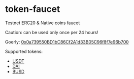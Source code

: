 # token-faucet
Testnet ERC20 &amp; Native coins faucet

Caution: can be used only once per 24 hours!

Goerly: [0x0a739550BD1bC86Cf2A1d33B05C96f8f7e96b700](https://goerli.etherscan.io/address/0x0a739550BD1bC86Cf2A1d33B05C96f8f7e96b700#code)

Supported tokens:
- [USDT](https://goerli.etherscan.io/token/0x291E558C60FB567087D9b87bd62b84Af67b9a376#code)
- [DAI](https://goerli.etherscan.io/token/0x5fe1238535009c09b6a6b122a763a0e50c9293b8#code)
- [BUSD](https://goerli.etherscan.io/address/0x2991E99Df3EDD3F15962294A28b0aD1F4d56E07a#code)
